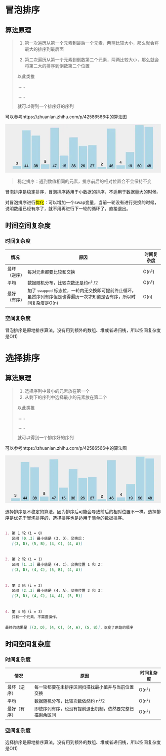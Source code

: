 # 冒泡排序

## 算法原理

> 1. 第一次遍历从第一个元素到最后一个元素，两两比较大小，那么就会将最大的排序到最后面
>
> 2. 第二次遍历从第一个元素到倒数第二个元素，两两比较大小，那么就会将第二大的排序到倒数第二个位置
>
> 以此类推
>
> ......
>
> ......
>
> 就可以得到一个排序好的序列

可以参考https://zhuanlan.zhihu.com/p/42586566中的算法图

![动图](../images/v2-33a947c71ad62b254cab62e5364d2813_b.webp)

> 稳定排序：遇到数值相同的元素，排序前后的相对位置会不会保持不变

冒泡排序是稳定排序，冒泡排序适用于小数据的排序，不适用于数据量大的时候。

对冒泡排序进行<mark>优化</mark>：可以增加一个swap变量，当前一轮没有进行交换的时候，说明数组已经有序了，就不用再进行下一轮的循环了，直接退出。

## 时间空间复杂度

### 时间复杂度

| 情况         | 原因                                                         | 时间复杂度 |
| ------------ | ------------------------------------------------------------ | ---------- |
| 最坏（逆序） | 每对元素都要比较和交换                                       | O(n²)      |
| 平均         | 数据随机分布，比较次数还是约n² /2                            | O(n²)      |
| 最好（有序） | 加了 `swapped` 标志位，一轮内无交换即可提前终止循环，虽然序列有序但是也得遍历一次才知道是否有序，所以时间复杂度是O(n) | O(n)       |

### 空间复杂度

冒泡排序是原地排序算法，没有用到额外的数组、堆或者递归栈，所以空间复杂度是O(1)

# 选择排序

## 算法原理

> 1. 选择序列中最小的元素放在第一个
> 2. 从剩下的序列中选择最小的元素放在第二个
>
> 以此类推
>
> ......
>
> ......
>
> 就可以得到一个排序好的序列

可以参考https://zhuanlan.zhihu.com/p/42586566中的算法图

![动图](../images/v2-1c7e20f306ddc02eb4e3a50fa7817ff4_b.webp)

选择排序是不稳定的算法，因为排序后可能会导致前后的相对位置不一样。选择排序是优先于冒泡排序的，选择排序也是适用于简单的数据排序。

```markdown

1. 第 1 轮（i = 0）
   区间 [0..3] 最小值是 (3, D)，交换后：
   [(3, D), (5, B), (4, C), (4, A)]


2. 第 2 轮（i = 1）
   区间 [1..3] 最小值是 (4, C)，交换位置 1 和 2：
   [(3, D), (4, C), (5, B), (4, A)]


3. 第 3 轮（i = 2）
   区间 [2..3] 最小值是 (4, A)，交换位置 2 和 3：
   [(3, D), (4, C), (4, A), (5, B)]


4. 第 4 轮（i = 3）
   只有一个元素，不需要操作。

最终的结果是 [(3, D), (4, C), (4, A), (5, B)]，改变了原始的顺序
```

## 时间空间复杂度

### 时间复杂度

| 情况         | 原因                                                     | 时间复杂度 |
| ------------ | -------------------------------------------------------- | ---------- |
| 最坏（逆序） | 每一轮都要在未排序区间扫描找最小值并与当前位置交换       | O(n²)      |
| 平均         | 数据随机分布，比较次数依然约 n²/2                        | O(n²)      |
| 最好（有序） | 即使序列有序，也没有提前退出机制，依然要完整扫描剩余区间 | O(n²)      |

### 空间复杂度

选择排序是原地排序算法，没有用到额外的数组、堆或者递归栈，所以空间复杂度是O(1)